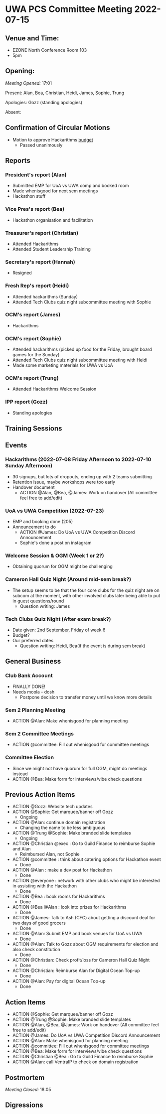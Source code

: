 # UWA PCS Committee Meeting 2022-07-15

## Venue and Time:

- EZONE North Conference Room 103
- 5pm

## Opening:

_Meeting Opened:_ 17:01

Present: Alan, Bea, Christian, Heidi, James, Sophie, Trung

Apologies: Gozz (standing apologies)

Absent:

## Confirmation of Circular Motions

- Motion to approve Hackarithms [budget](https://docs.google.com/spreadsheets/d/1kO_GiOSIcpHOvnRrNshWX5-VEsgv8vch/edit?usp=sharing&ouid=115113499541928716268&rtpof=true&sd=true)
  - Passed unanimously

## Reports

### President's report (Alan)

- Submitted EMP for UoA vs UWA comp and booked room
- Made whenisgood for next sem meetings
- Hackathon stuff

### Vice Pres's report (Bea)

- Hackathon organisation and facilitation

### Treasurer's report (Christian)

- Attended Hackarithms
- Attended Student Leadership Training

### Secretary's report (Hannah)

- Resigned

### Fresh Rep's report (Heidi)

- Attended hackarithms (Sunday)
- Attended Tech Clubs quiz night subcommittee meeting with Sophie

### OCM's report (James)

- Hackarithms

### OCM's report (Sophie)

- Attended hackarithms (picked up food for the Friday, brought board games for the Sunday)
- Attended Tech Clubs quiz night subcommittee meeting with Heidi
- Made some marketing materials for UWA vs UoA

### OCM's report (Trung)

- Attended Hackarithms Welcome Session

### IPP report (Gozz)

- Standing apologies

## Training Sessions

## Events

### Hackarithms (2022-07-08 Friday Afternoon to 2022-07-10 Sunday Afternoon)

- 30 signups, but lots of dropouts, ending up with 2 teams submitting
- Retention issue, maybe workshops were too early
- Handover document
  - ACTION @Alan, @Bea, @James: Work on handover (All committee feel free to add/edit)

### UoA vs UWA Competition (2022-07-23)

- EMP and booking done (205)
- Announcement to do
  - ACTION @James: Do UoA vs UWA Competition Discord Announcement
  - Sophie's done a post on instagram

### Welcome Session & OGM (Week 1 or 2?)

- Obtaining quorum for OGM might be challenging

### Cameron Hall Quiz Night (Around mid-sem break?)

- The setup seems to be that the four core clubs for the quiz night are on subcom at the moment, with other involved clubs later being able to put in guest questions/round
  - Question writing: James

### Tech Clubs Quiz Night (After exam break?)

- Date given: 2nd September, Friday of week 6
- Budget?
- Our preferred dates
  - Question writing: Heidi, Bea(if the event is during sem break)

## General Business

### Club Bank Account

- FINALLY DONE!
- Needs moola - dosh
  - Postpone decision to transfer money until we know more details

### Sem 2 Planning Meeting

- ACTION @Alan: Make whenisgood for planning meeting

### Sem 2 Committee Meetings

- ACTION @committee: Fill out whenisgood for committee meetings

### Committee Election

- Since we might not have quorum for full OGM, might do meetings instead
- ACTION @Bea: Make form for interviews/vibe check questions

## Previous Action Items

- ACTION @Gozz: Website tech updates
- ACTION @Sophie: Get marquee/banner off Gozz
  - Ongoing
- ACTION @Alan: continue domain registration
  - Changing the name to be less ambiguous
- ACTION @Trung @Sophie: Make branded slide templates
  - Ongoing
- ACTION @Christian @exec : Go to Guild Finance to reimburse Sophie and Alan
  - Reimbursed Alan, not Sophie
- ACTION @committee : think about catering options for Hackathon event
  - Done
- ACTION @Alan : make a dev post for Hackathon
  - Done
- ACTION @everyone : network with other clubs who might be interested in assisting with the Hackathon
  - Done
- ACTION @Bea : book rooms for Hackarithms
  - Done
- ACTION @Bea @Alan : look into prizes for Hackarithms
  - Done
- ACTION @James: Talk to Ash (CFC) about getting a discount deal for two days of good grocers
  - Done
- ACTION @Alan: Submit EMP and book venues for UoA vs UWA
  - Done
- ACTION @Alan: Talk to Gozz about OGM requirements for election and also check constitution
  - Done
- ACTION @Christian: Check profit/loss for Cameron Hall Quiz Night
  - Done
- ACTION @Christian: Reimburse Alan for Digital Ocean Top-up
  - Done
- ACTION @Alan: Pay for digital Ocean Top-up
  - Done

## Action Items

- ACTION @Sophie: Get marquee/banner off Gozz
- ACTION @Trung @Sophie: Make branded slide templates
- ACTION @Alan, @Bea, @James: Work on handover (All committee feel free to add/edit)
- ACTION @James: Do UoA vs UWA Competition Discord Announcement
- ACTION @Alan: Make whenisgood for planning meeting
- ACTION @committee: Fill out whenisgood for committee meetings
- ACTION @Bea: Make form for interviews/vibe check questions
- ACTION @Christian @Bea : Go to Guild Finance to reimburse Sophie
- ACTION @Alan: call VentraIP to check on domain registration

## Postmortem

_Meeting Closed:_ 18:05

## Digressions
